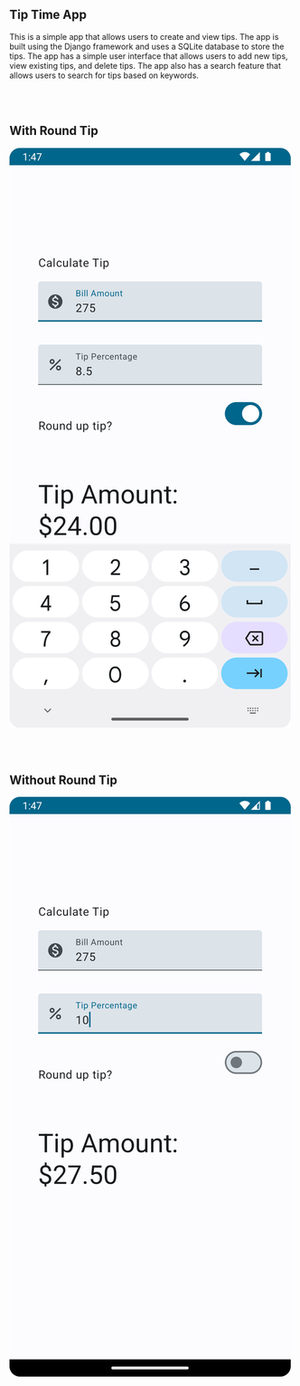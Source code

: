 ## Tip Time App

This is a simple app that allows users to create and view tips. The app is built using the Django framework and uses a SQLite database to store the tips. The app has a simple user interface that allows users to add new tips, view existing tips, and delete tips. The app also has a search feature that allows users to search for tips based on keywords.

<br/>
<br/>

## With Round Tip
![Tip Time](assets/round_tip.png)


<br/>
<br/>

## Without Round Tip
![Tip Time](assets/no_round_tip.png)